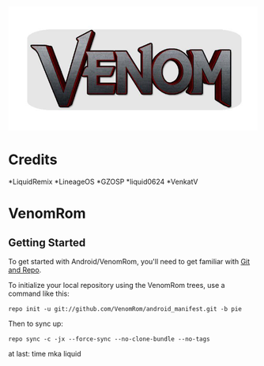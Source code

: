 <p align="center">
 <img src="https://github.com/VenomRom/android_manifest/blob/pie/VenomRom.jpg" > 
</p>

Credits
==========

*LiquidRemix
*LineageOS
*GZOSP
*liquid0624
*VenkatV


VenomRom
==============

Getting Started
----------------

To get started with Android/VenomRom, you'll need to get
familiar with [Git and Repo](https://source.android.com/source/using-repo.html).

To initialize your local repository using the VenomRom trees, use a command like this:

    repo init -u git://github.com/VenomRom/android_manifest.git -b pie

Then to sync up:

    repo sync -c -jx --force-sync --no-clone-bundle --no-tags

at last:
time mka liquid 
